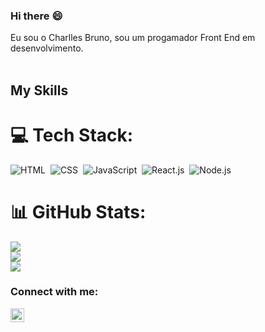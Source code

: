 ### Hi there :smile:

Eu sou o Charlles Bruno, sou um progamador Front End em desenvolvimento.
<br>
<br>

## My Skills

# 💻 Tech Stack:
![HTML](https://img.shields.io/badge/HTML5-E34F26?style=for-the-badge&logo=html5&logoColor=white)&nbsp; 
![CSS](https://img.shields.io/badge/CSS3-1572B6?style=for-the-badge&logo=css3&logoColor=white)&nbsp;
![JavaScript](https://img.shields.io/badge/JavaScript-F7DF1E?style=for-the-badge&logo=javascript&logoColor=black)&nbsp;
![React.js](https://img.shields.io/badge/React-20232A?style=for-the-badge&logo=react&logoColor=61DAFB)&nbsp;
![Node.js](https://img.shields.io/badge/Node.js-43853D?style=for-the-badge&logo=node.js&logoColor=white)&nbsp;

# 📊 GitHub Stats:
![](https://github-readme-stats.vercel.app/api?username=charllesbruno&theme=radical&hide_border=true&include_all_commits=false&count_private=false)<br/>
![](https://github-readme-streak-stats.herokuapp.com/?user=charllesbruno&theme=radical&hide_border=true)<br/>
![](https://github-readme-stats.vercel.app/api/top-langs/?username=charllesbruno&theme=radical&hide_border=true&include_all_commits=false&count_private=false&layout=compact)

### Connect with me:
<a href="https://www.instagram.com/charlles.santana.94/?next=%2F">
<img align="left" alt="icone do instagram uma camera dentro de um quadrado" width="22px" src="https://cdn.jsdelivr.net/npm/simple-icons@v3/icons/instagram.svg"/>
<a/>

